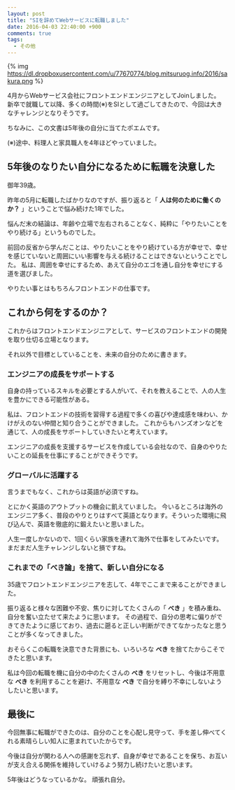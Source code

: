 ```yaml
---
layout: post
title: "SIを辞めてWebサービスに転職しました"
date: 2016-04-03 22:40:00 +900
comments: true
tags:
  - その他
---
```


{% img https://dl.dropboxusercontent.com/u/77670774/blog.mitsuruog.info/2016/sakura.png %}

4月からWebサービス会社にフロントエンドエンジニアとしてJoinしました。
新卒で就職して以降、多くの時間(※)をSIとして過ごしてきたので、今回は大きなチャレンジとなりそうです。

ちなみに、この文書は5年後の自分に当てたポエムです。

<!-- more -->

(※)途中、料理人と家具職人を4年ほどやっていました。

## 5年後のなりたい自分になるために転職を決意した

御年39歳。

昨年の5月に転職したばかりなのですが、振り返ると「 **人は何のために働くのか？** 」ということで悩み続けた1年でした。

悩んだ末の結論は、年齢や立場で左右されることなく、純粋に「やりたいことをやり続ける」というものでした。

前回の反省から学んだことは、やりたいことをやり続けている方が幸せで、幸せを感じていないと周囲にいい影響を与える続けることはできないということでした。
私は、周囲を幸せにするため、あえて自分のエゴを通し自分を幸せにする道を選びました。

やりたい事とはもちろんフロントエンドの仕事です。

## これから何をするのか？

これからはフロントエンドエンジニアとして、サービスのフロントエンドの開発を取り仕切る立場となります。

それ以外で目標としていることを、未来の自分のために書きます。

### エンジニアの成長をサポートする

自身の持っているスキルを必要とする人がいて、それを教えることで、人の人生を豊かにできる可能性がある。

私は、フロントエンドの技術を習得する過程で多くの喜びや達成感を味わい、かけがえのない仲間と知り合うことができました。
これからもハンズオンなどを通じて、人の成長をサポートしていきたいと考えています。

エンジニアの成長を支援するサービスを作成している会社なので、自身のやりたいことの延長を仕事にすることができそうです。

### グローバルに活躍する

言うまでもなく、これからは英語が必須ですね。

とにかく英語のアウトプットの機会に飢えていました。
今いるところは海外のエンジニア多く、普段のやりとりはすべて英語となります。そういった環境に飛び込んで、英語を徹底的に鍛えたいと思いました。

人生一度しかないので、1回くらい家族を連れて海外で仕事をしてみたいです。まだまだ人生チャレンジしないと損ですね。

### これまでの「べき論」を捨て、新しい自分になる

35歳でフロントエンドエンジニアを志して、4年でここまで来ることができました。

振り返ると様々な困難や不安、焦りに対してたくさんの「 **べき** 」を積み重ね、自分を奮い立たせて来たように思います。
その過程で、自分の思考に偏りができてきたように感じており、過去に遡ると正しい判断ができてなかったなと思うことが多くなってきました。

おそらくこの転職を決意できた背景にも、いろいろな **べき** を捨てたからこそできたと思います。

私は今回の転職を機に自分の中のたくさんの **べき** をリセットし、今後は不用意な **べき** を利用することを避け、不用意な **べき** で自分を縛り不幸にしないようしたいと思います。

## 最後に

今回無事に転職ができたのは、自分のことを心配し見守って、手を差し伸べてくれる素晴らしい知人に恵まれていたからです。

今後は自分が関わる人への感謝を忘れず、自身が幸せであることを保ち、お互いが支え合える関係を維持していけるよう努力し続けたいと思います。

5年後はどうなっているかな。
頑張れ自分。
